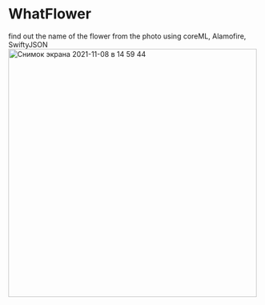 # WhatFlower
find out the name of the flower from the photo
using coreML, Alamofire, SwiftyJSON
<img width="496" alt="Снимок экрана 2021-11-08 в 14 59 44" src="https://user-images.githubusercontent.com/66667779/140738474-2dfc1e7c-b066-4891-83bc-ce803fe62fc6.png">
